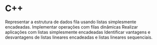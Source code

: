 # C++
Representar a estrutura de dados fila usando listas simplesmente encadeadas. Implementar operações com filas dinâmicas Realizar aplicações com listas simplesmente encadeadas Identificar vantagens e desvantagens de listas lineares encadeadas e listas lineares sequenciais.
